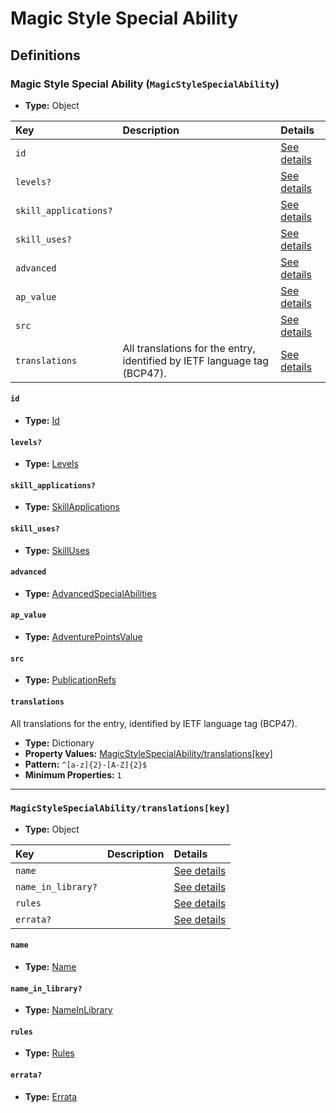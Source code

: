 # Magic Style Special Ability

## Definitions

### <a name="MagicStyleSpecialAbility"></a> Magic Style Special Ability (`MagicStyleSpecialAbility`)

- **Type:** Object

Key | Description | Details
:-- | :-- | :--
`id` |  | <a href="#MagicStyleSpecialAbility/id">See details</a>
`levels?` |  | <a href="#MagicStyleSpecialAbility/levels">See details</a>
`skill_applications?` |  | <a href="#MagicStyleSpecialAbility/skill_applications">See details</a>
`skill_uses?` |  | <a href="#MagicStyleSpecialAbility/skill_uses">See details</a>
`advanced` |  | <a href="#MagicStyleSpecialAbility/advanced">See details</a>
`ap_value` |  | <a href="#MagicStyleSpecialAbility/ap_value">See details</a>
`src` |  | <a href="#MagicStyleSpecialAbility/src">See details</a>
`translations` | All translations for the entry, identified by IETF language tag (BCP47). | <a href="#MagicStyleSpecialAbility/translations">See details</a>

#### <a name="MagicStyleSpecialAbility/id"></a> `id`

- **Type:** <a href="#Id">Id</a>

#### <a name="MagicStyleSpecialAbility/levels"></a> `levels?`

- **Type:** <a href="#Levels">Levels</a>

#### <a name="MagicStyleSpecialAbility/skill_applications"></a> `skill_applications?`

- **Type:** <a href="#SkillApplications">SkillApplications</a>

#### <a name="MagicStyleSpecialAbility/skill_uses"></a> `skill_uses?`

- **Type:** <a href="#SkillUses">SkillUses</a>

#### <a name="MagicStyleSpecialAbility/advanced"></a> `advanced`

- **Type:** <a href="#AdvancedSpecialAbilities">AdvancedSpecialAbilities</a>

#### <a name="MagicStyleSpecialAbility/ap_value"></a> `ap_value`

- **Type:** <a href="#AdventurePointsValue">AdventurePointsValue</a>

#### <a name="MagicStyleSpecialAbility/src"></a> `src`

- **Type:** <a href="../source/_PublicationRef.md#PublicationRefs">PublicationRefs</a>

#### <a name="MagicStyleSpecialAbility/translations"></a> `translations`

All translations for the entry, identified by IETF language tag (BCP47).

- **Type:** Dictionary
- **Property Values:** <a href="#MagicStyleSpecialAbility/translations[key]">MagicStyleSpecialAbility/translations[key]</a>
- **Pattern:** `^[a-z]{2}-[A-Z]{2}$`
- **Minimum Properties:** `1`

---

### <a name="MagicStyleSpecialAbility/translations[key]"></a> `MagicStyleSpecialAbility/translations[key]`

- **Type:** Object

Key | Description | Details
:-- | :-- | :--
`name` |  | <a href="#MagicStyleSpecialAbility/translations[key]/name">See details</a>
`name_in_library?` |  | <a href="#MagicStyleSpecialAbility/translations[key]/name_in_library">See details</a>
`rules` |  | <a href="#MagicStyleSpecialAbility/translations[key]/rules">See details</a>
`errata?` |  | <a href="#MagicStyleSpecialAbility/translations[key]/errata">See details</a>

#### <a name="MagicStyleSpecialAbility/translations[key]/name"></a> `name`

- **Type:** <a href="#Name">Name</a>

#### <a name="MagicStyleSpecialAbility/translations[key]/name_in_library"></a> `name_in_library?`

- **Type:** <a href="#NameInLibrary">NameInLibrary</a>

#### <a name="MagicStyleSpecialAbility/translations[key]/rules"></a> `rules`

- **Type:** <a href="#Rules">Rules</a>

#### <a name="MagicStyleSpecialAbility/translations[key]/errata"></a> `errata?`

- **Type:** <a href="../source/_Erratum.md#Errata">Errata</a>
